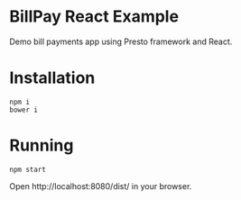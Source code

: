 # BillPay React Example

Demo bill payments app using Presto framework and React.

# Installation

```
npm i
bower i
```

# Running

```
npm start
```

Open http://localhost:8080/dist/ in your browser.

